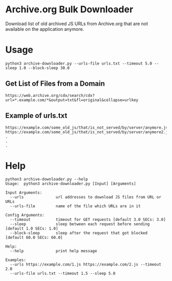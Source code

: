 # Archive.org Bulk Downloader
Download list of old archived JS URLs from Archive.org that are not available on the application anymore.

# Usage
    python3 archive-downloader.py --urls-file urls.txt --timeout 5.0 --sleep 1.0 --block-sleep 30.0

## Get List of Files from a Domain

    https://web.archive.org/cdx/search/cdx?url=*.example.com/*&output=txt&fl=original&collapse=urlkey

## Example of urls.txt

    https://example.com/some_old_js/that/is_not_served/by/server/anymore.js
    https://example.com/some_old_js/that/is_not_served/by/server/anymore2.js
    .
    .
    .

# Help

    python3 archive-downloader.py --help
    Usage:  python3 archive-downloader.py [Input] [Arguments]

    Input Arguments:
      --urls              url addresses to download JS files from URL or URLs
      --urls-file         name of the file which URLs are in it

    Config Arguments:
      --timeout           timeout for GET requests [default 3.0 SECs: 3.0]
      --sleep             sleep between each request before sending [default 1.0 SECs: 1.0]
      --block-sleep       sleep after the request that got blocked [default 60.0 SECs: 60.0]

    Help:
      --help              print help message

    Examples:
      --urls https://example.com/1.js https://example.com/2.js --timeout 2.0
      --urls-file urls.txt --timeout 1.5 --sleep 5.0

